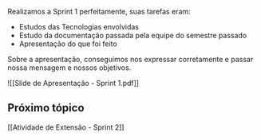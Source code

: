 Realizamos a Sprint 1 perfeitamente, suas tarefas eram:
- Estudos das Tecnologias envolvidas
- Estudo da documentação passada pela equipe do semestre passado
- Apresentação do que foi feito

Sobre a apresentação, conseguimos nos expressar corretamente e passar nossa mensagem e nossos objetivos. 

![[Slide de Apresentação - Sprint 1.pdf]]
## Próximo tópico
[[Atividade de Extensão - Sprint 2]] 